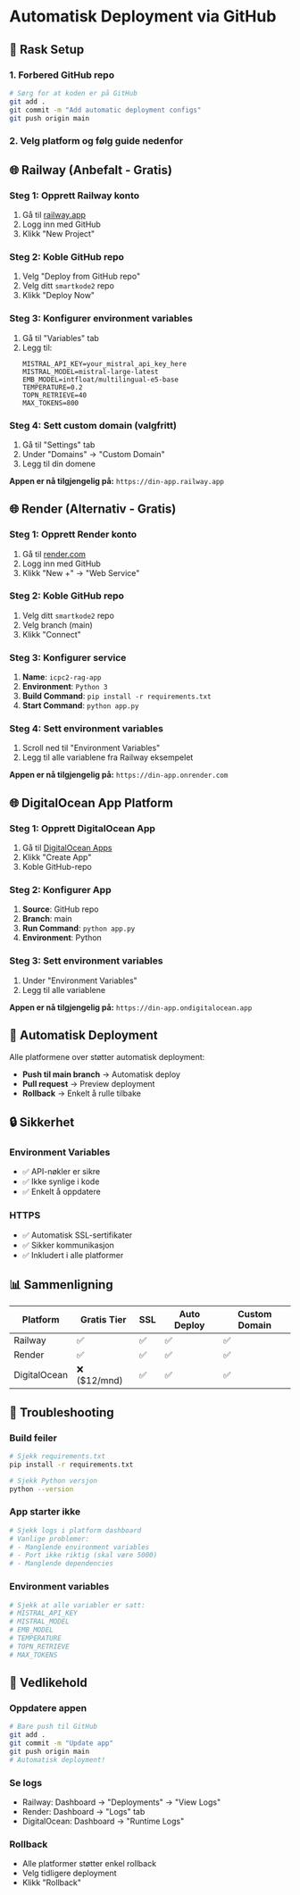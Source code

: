 # Automatisk Deployment via GitHub

## 🚀 Rask Setup

### 1. Forbered GitHub repo
```bash
# Sørg for at koden er på GitHub
git add .
git commit -m "Add automatic deployment configs"
git push origin main
```

### 2. Velg platform og følg guide nedenfor

## 🌐 Railway (Anbefalt - Gratis)

### Steg 1: Opprett Railway konto
1. Gå til [railway.app](https://railway.app)
2. Logg inn med GitHub
3. Klikk "New Project"

### Steg 2: Koble GitHub repo
1. Velg "Deploy from GitHub repo"
2. Velg ditt `smartkode2` repo
3. Klikk "Deploy Now"

### Steg 3: Konfigurer environment variables
1. Gå til "Variables" tab
2. Legg til:
   ```
   MISTRAL_API_KEY=your_mistral_api_key_here
   MISTRAL_MODEL=mistral-large-latest
   EMB_MODEL=intfloat/multilingual-e5-base
   TEMPERATURE=0.2
   TOPN_RETRIEVE=40
   MAX_TOKENS=800
   ```

### Steg 4: Sett custom domain (valgfritt)
1. Gå til "Settings" tab
2. Under "Domains" → "Custom Domain"
3. Legg til din domene

**Appen er nå tilgjengelig på:** `https://din-app.railway.app`

## 🌐 Render (Alternativ - Gratis)

### Steg 1: Opprett Render konto
1. Gå til [render.com](https://render.com)
2. Logg inn med GitHub
3. Klikk "New +" → "Web Service"

### Steg 2: Koble GitHub repo
1. Velg ditt `smartkode2` repo
2. Velg branch (main)
3. Klikk "Connect"

### Steg 3: Konfigurer service
1. **Name**: `icpc2-rag-app`
2. **Environment**: `Python 3`
3. **Build Command**: `pip install -r requirements.txt`
4. **Start Command**: `python app.py`

### Steg 4: Sett environment variables
1. Scroll ned til "Environment Variables"
2. Legg til alle variablene fra Railway eksempelet

**Appen er nå tilgjengelig på:** `https://din-app.onrender.com`

## 🌐 DigitalOcean App Platform

### Steg 1: Opprett DigitalOcean App
1. Gå til [DigitalOcean Apps](https://cloud.digitalocean.com/apps)
2. Klikk "Create App"
3. Koble GitHub-repo

### Steg 2: Konfigurer App
1. **Source**: GitHub repo
2. **Branch**: main
3. **Run Command**: `python app.py`
4. **Environment**: Python

### Steg 3: Sett environment variables
1. Under "Environment Variables"
2. Legg til alle variablene

**Appen er nå tilgjengelig på:** `https://din-app.ondigitalocean.app`

## 🔄 Automatisk Deployment

Alle platformene over støtter automatisk deployment:

- **Push til main branch** → Automatisk deploy
- **Pull request** → Preview deployment
- **Rollback** → Enkelt å rulle tilbake

## 🔒 Sikkerhet

### Environment Variables
- ✅ API-nøkler er sikre
- ✅ Ikke synlige i kode
- ✅ Enkelt å oppdatere

### HTTPS
- ✅ Automatisk SSL-sertifikater
- ✅ Sikker kommunikasjon
- ✅ Inkludert i alle platformer

## 📊 Sammenligning

| Platform | Gratis Tier | SSL | Auto Deploy | Custom Domain |
|----------|-------------|-----|-------------|---------------|
| Railway | ✅ | ✅ | ✅ | ✅ |
| Render | ✅ | ✅ | ✅ | ✅ |
| DigitalOcean | ❌ ($12/mnd) | ✅ | ✅ | ✅ |

## 🚨 Troubleshooting

### Build feiler
```bash
# Sjekk requirements.txt
pip install -r requirements.txt

# Sjekk Python versjon
python --version
```

### App starter ikke
```bash
# Sjekk logs i platform dashboard
# Vanlige problemer:
# - Manglende environment variables
# - Port ikke riktig (skal være 5000)
# - Manglende dependencies
```

### Environment variables
```bash
# Sjekk at alle variabler er satt:
# MISTRAL_API_KEY
# MISTRAL_MODEL
# EMB_MODEL
# TEMPERATURE
# TOPN_RETRIEVE
# MAX_TOKENS
```

## 🔧 Vedlikehold

### Oppdatere appen
```bash
# Bare push til GitHub
git add .
git commit -m "Update app"
git push origin main
# Automatisk deployment!
```

### Se logs
- Railway: Dashboard → "Deployments" → "View Logs"
- Render: Dashboard → "Logs" tab
- DigitalOcean: Dashboard → "Runtime Logs"

### Rollback
- Alle platformer støtter enkel rollback
- Velg tidligere deployment
- Klikk "Rollback"
